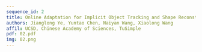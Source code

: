 ```yaml
---
sequence_id: 2
title: Online Adaptation for Implicit Object Tracking and Shape Reconstruction in the Wild
authors: Jianglong Ye, Yuntao Chen, Naiyan Wang, Xiaolong Wang
affil: UCSD, Chinese Academy of Sciences, TuSimple
pdf: 02.pdf
img: 02.png
---
```

